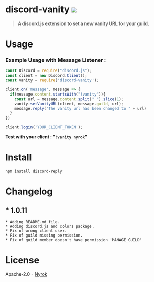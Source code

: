 # discord-vanity [![](https://img.shields.io/badge/Made%20with-%F0%9F%92%96-red)](https://www.npmjs.com/package/discord-vanity)
> **A discord.js extension to set a new vanity URL for your guild.**
# Usage 
### Example Usage with Message Listener :
```js
const Discord = require("discord.js");
const client = new Discord.Client();
const vanity = require('discord-vanity');

client.on('message', message => {
  if(message.content.startsWith("!vanity")){
    const url = message.content.split(" ").slice(1);
    vanity.setVanityURL(client, message.guild, url);
    message.reply("The vanity url has been changed to " + url)
  }
})

client.login('YOUR_CLIENT_TOKEN');
```
**Test with your client : "`!vanity nyrok`"**
# Install
`npm install discord-reply`
# Changelog
## * **1.0.11**
    * Adding README.md file.
    * Adding discord.js and colors package.
    * Fix of wrong client user.
    * Fix of guild missing permission.
    * Fix of guild member doesn't have permission 'MANAGE_GUILD'
# License
Apache-2.0 - [Nyrok](https://github.com/Nyrok)

